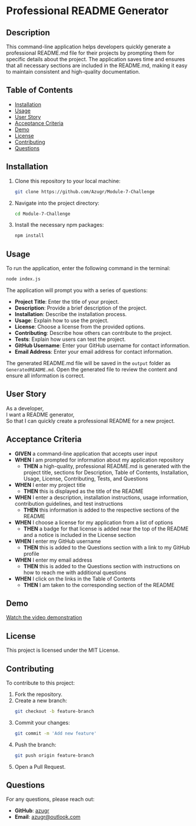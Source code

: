 
# Professional README Generator

## Description

This command-line application helps developers quickly generate a professional README.md file for their projects by prompting them for specific details about the project. The application saves time and ensures that all necessary sections are included in the README.md, making it easy to maintain consistent and high-quality documentation.

## Table of Contents

- [Installation](#installation)
- [Usage](#usage)
- [User Story](#user-story)
- [Acceptance Criteria](#acceptance-criteria)
- [Demo](#demo)
- [License](#license)
- [Contributing](#contributing)
- [Questions](#questions)

## Installation

1. Clone this repository to your local machine:
   ```bash
   git clone https://github.com/Azugr/Module-7-Challenge
   ```

2. Navigate into the project directory:
   ```bash
   cd Module-7-Challenge
   ```

3. Install the necessary npm packages:
   ```bash
   npm install
   ```

## Usage

To run the application, enter the following command in the terminal:

```bash
node index.js
```

The application will prompt you with a series of questions:

- **Project Title**: Enter the title of your project.
- **Description**: Provide a brief description of the project.
- **Installation**: Describe the installation process.
- **Usage**: Explain how to use the project.
- **License**: Choose a license from the provided options.
- **Contributing**: Describe how others can contribute to the project.
- **Tests**: Explain how users can test the project.
- **GitHub Username**: Enter your GitHub username for contact information.
- **Email Address**: Enter your email address for contact information.

The generated README.md file will be saved in the `output` folder as `GeneratedREADME.md`. Open the generated file to review the content and ensure all information is correct.

## User Story

As a developer,  
I want a README generator,  
So that I can quickly create a professional README for a new project.

## Acceptance Criteria

- **GIVEN** a command-line application that accepts user input  
- **WHEN** I am prompted for information about my application repository  
  - **THEN** a high-quality, professional README.md is generated with the project title, sections for Description, Table of Contents, Installation, Usage, License, Contributing, Tests, and Questions  
- **WHEN** I enter my project title  
  - **THEN** this is displayed as the title of the README  
- **WHEN** I enter a description, installation instructions, usage information, contribution guidelines, and test instructions  
  - **THEN** this information is added to the respective sections of the README  
- **WHEN** I choose a license for my application from a list of options  
  - **THEN** a badge for that license is added near the top of the README and a notice is included in the License section  
- **WHEN** I enter my GitHub username  
  - **THEN** this is added to the Questions section with a link to my GitHub profile  
- **WHEN** I enter my email address  
  - **THEN** this is added to the Questions section with instructions on how to reach me with additional questions  
- **WHEN** I click on the links in the Table of Contents  
  - **THEN** I am taken to the corresponding section of the README

## Demo

[Watch the video demonstration](https://drive.google.com/file/d/1yAIuJwu_N0oeMcjkt1ID7sHhy1MPWnM2/view?usp=drive_link)

## License

This project is licensed under the MIT License.

## Contributing

To contribute to this project:

1. Fork the repository.
2. Create a new branch:
   ```bash
   git checkout -b feature-branch
   ```
3. Commit your changes:
   ```bash
   git commit -m 'Add new feature'
   ```
4. Push the branch:
   ```bash
   git push origin feature-branch
   ```
5. Open a Pull Request.

## Questions

For any questions, please reach out:

- **GitHub**: [azugr](https://github.com/azugr)
- **Email**: [azugr@outlook.com](mailto:azugr@outlook.com)